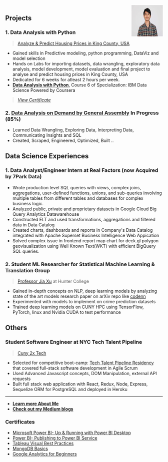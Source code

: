 <img align="right" width="100" height="100" src="Images/tops.jpg">

## Projects

### 1. Data Analysis with Python
>[Analyze & Predict Housing Prices in King County, USA](https://github.com/topgyaltsering/dataAnalysiswithPython)

* Gained skills in Predictive modeling, python programming, DataViz and model selection
* Hands on Labs for importing datasets, data wrangling, exploratory data analysis, model development, model evaluation and final project to analyse and predict housing prices in King County, USA
* Dedicated for 6 weeks for atleast 2 hours per week.
* [__Data Analysis with Python__](https://www.coursera.org/learn/data-analysis-with-python), Course 6 of Specialization: IBM Data Science Powered by Coursera
>[_View Certificate_](https://www.coursera.org/account/accomplishments/verify/HUVP4FJCLGCS)

### 2. [Data Analysis on Demand by General Assembly](https://generalassemb.ly/education/learn-data-analysis-online) In Progress (85%) 
* Learned Data Wrangling, Exploring Data, Interpreting Data, Communicating Insights and SQL
* Created, Scraped, Engineered, Optimized, Built ..

## Data Science Experiences

### 1. Data Analyst/Engineer Intern at Real Factors (now Acquired by 7Park Data)

* Wrote production level SQL queries with views, complex joins, aggregations, user-defined functions, unions, and sub-queries involving multiple tables from
different tables and databases for complex business logic.
* Analyzed public, private and proprietary datasets in Google Cloud Big Query Analytics Datawarehouse
* Constructed ELT and used transformations, aggregations and filtered data in Data Catalog
* Created charts, dashboards and reports in Company's Data Catalog integrated with Apache Superset Business Intelligence Web Appication
* Solved complex issue in frontend report map chart for deck.gl polygon geovisualization using Well Known Text(WKT) with efficient BigQuery SQL queries.

### 2. Student ML Researcher for Statistical Machine Learning & Translation Group 
> [Professor Jia Xu](http://www.jiaxu.org/) at Hunter College 

* Gained in-depth concepts on NLP, deep learning models by analyzing state of the art models research paper on arXiv repo like [codenn](https://github.com/sriniiyer/codenn)
* Experimented with models to implement on crime prediction datasets
* Trained deep learning models on CUNY HPC using TensorFlow, PyTorch, linux and Nvidia CUDA to test performance 

## Others

### Student Software Engineer at NYC Tech Talent Pipeline
>[Cuny 2x Tech](https://www.techtalentpipeline.nyc/cs-doubling)

* Selected for competitive boot-camp: [Tech Talent Pipeline Residency](https://github.com/huntercuny2x/summer19bootcamp) that covered full-stack software development in Agile Scrum
* Used Advanced Javascript concepts, DOM Manipulation, external API requests
* Built full stack web application with React, Redux, Node, Express, Sequelize ORM for PostgreSQL and deployed in Heroku

---

* __[Learn more About Me](https://about.me/topgyal)__
* __[Check out my Medium blogs](https://medium.com/@topgyaltsering)__

### Certificates
- [Microsoft Power BI- Up & Running with Power BI Desktop](https://udemy-certificate.s3.amazonaws.com/image/UC-a2a41c94-e91b-42ca-94c0-fa7383c9d36b.jpg)
- [Power BI- Publishing to Power BI Service](https://www.udemy.com/certificate/UC-25528088-299c-4b50-9958-830b48ef82f1/)
- [Tableau Visual Best Practices](https://www.udemy.com/certificate/UC-9994919d-1960-4409-ab6f-80d1a1fd32ca/)
- [MongoDB Basics](https://university.mongodb.com/course_completion/f9c45541-c2c9-4051-a67f-7cb836852c52)
- [Google Analytics for Beginners](https://analytics.google.com/analytics/academy/certificate/KaoobM0eQDSR9IFQP3kHpQ)

<!-- 
## Basic Git Commands
- git init 
- git clone repo_url
- git checkout -b branch_name
- git checkout branch_name
- git checkout master
- git checkout -d branch_name
- git add .
- git commit -m "msg"
- git push origin branch_name
- git pull origin branch_name
- git merge branch_name
- git branch --all
- git remote -v
- git stash
- git log
- git diff
- git show head

### Cool Tools

- [Coogle - Mind Map & Flow chart](https://coggle.it/)
- [LucidChart](https://www.lucidchart.com/)

### Teach Yourself 
- [Codecademy]
- [Codeschool]
- [coursera]
- [edx cs50]
- [udemy]
- [sololearn]
- [MVA Microsoft Virtual Academy]
- [Lynda]
- [Codefights]
- [Teachyourselfcode.com]
- [code.org]
- [MIT Scratch]
- [w3schools]
- [Stackoverflow]
- [thenewboston]
- [MITOPENCOURSEWARE]
- [Raywenderlich]
- [Udacity]

### Top Online Programming Contest
- Google Code Jam Contestup
- Microsoft Imagine Cup
- Facebook Puzzles
- ACM-IPC
- Codechef
- Dream In Code
- ICFP Programming Contest
- TopCoder Contest
- Python Challenge
- Hewlett Packard (HP) Codewars
- Codeforces
- Sphere Online Judge (spoj)

## [Bulk Repo Remover](https://reporemover.xyz/)

___
## Resources

### Data-Science Resources

1. [Bloomberg free Machine Learning course](https://bloomberg.github.io/foml/#home)
2. [Flatiron School Data Science](https://learn.co/tracks/data-science-bootcamp-prep)
3. [Springboard Machine Learning Syllabus pdf](https://ddf46429.springboard.com/uploads/resources/1562950363_Machine_Learning_Engineering_Career_Track_Syllabus.pdf)
4. [Springboard Data Science Syllabus pdf](https://ddf46429.springboard.com/uploads/resources/1558636458_DSC-syllabus.pdf)

  * Data Warehouse
    - [Panoply Data Warehouse Guide](https://panoply.io/data-warehouse-guide)

  * Data Modeling
    - [Database Answers](http://www.databaseanswers.org/)
    
-->
